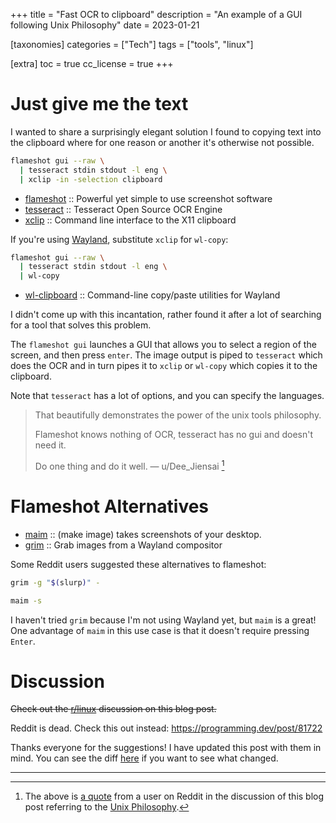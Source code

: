 +++
title = "Fast OCR to clipboard"
description = "An example of a GUI following Unix Philosophy"
date = 2023-01-21

[taxonomies]
categories = ["Tech"]
tags = ["tools", "linux"]

[extra]
toc = true
cc_license = true
+++

# Just give me the text

I wanted to share a surprisingly elegant solution I found to copying text into
the clipboard where for one reason or another it's otherwise not possible.

```bash
flameshot gui --raw \
  | tesseract stdin stdout -l eng \
  | xclip -in -selection clipboard
```

<!-- more -->

- [flameshot](https://github.com/flameshot-org/flameshot) ::  Powerful yet simple to use screenshot software
- [tesseract](https://github.com/tesseract-ocr/tesseract) :: Tesseract Open Source OCR Engine
- [xclip](https://github.com/astrand/xclip) :: Command line interface to the X11 clipboard

If you're using [Wayland](https://wayland.freedesktop.org/), substitute `xclip`
for `wl-copy`:

```bash
flameshot gui --raw \
  | tesseract stdin stdout -l eng \
  | wl-copy
```

- [wl-clipboard](https://github.com/bugaevc/wl-clipboard) :: Command-line copy/paste utilities for Wayland

I didn't come up with this incantation, rather found it after a lot of searching
for a tool that solves this problem.

The `flameshot gui` launches a GUI that allows you to select a region of the
screen, and then press `enter`. The image output is piped to `tesseract` which
does the OCR and in turn pipes it to `xclip` or `wl-copy` which copies it to the
clipboard.

Note that `tesseract` has a lot of options, and you can specify the languages.

>That beautifully demonstrates the power of the unix tools philosophy.
>
>Flameshot knows nothing of OCR, tesseract has no gui and doesn't need it.
>
> Do one thing and do it well. — u/Dee_Jiensai [^1]

# Flameshot Alternatives

- [maim](https://github.com/naelstrof/maim) :: (make image) takes screenshots of your desktop.
- [grim](https://github.com/emersion/grim) :: Grab images from a Wayland compositor

Some Reddit users suggested these alternatives to flameshot:

```bash
grim -g "$(slurp)" -
```

```bash
maim -s
```

I haven't tried `grim` because I'm not using Wayland yet, but `maim` is a great!
One advantage of `maim` in this use case is that it doesn't require pressing
`Enter`.

# Discussion

~~Check out the [r/linux](https://www.reddit.com/r/linux/comments/10icyjo/fast_ocr_to_clipboard/) discussion on this blog post.~~

Reddit is dead. Check this out instead: <https://programming.dev/post/81722>

Thanks everyone for the suggestions! I have updated this post with them in mind.
You can see the diff
[here](https://github.com/willbush/blog/commit/145becf969d64074c2761aa7669cf57e96c7c8f8)
if you want to see what changed.

---

[^1]: The above is [a
    quote](https://www.reddit.com/r/linux/comments/10icyjo/fast_ocr_to_clipboard/j5fdvnp/)
    from a user on Reddit in the discussion of this blog post referring to the
    [Unix Philosophy](https://en.wikipedia.org/wiki/Unix_philosophy).
